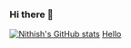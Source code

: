 ### Hi there 👋

[![Nithish's GitHub stats](https://github-readme-stats.vercel.app/api?username=sudo-NithishKarthik)](https://github.com/sudo-NithishKarthik/github-readme-stats)
[Hello](https://raw.githubusercontent.com/thompsonemerson/thompsonemerson/master/cover-thompson.png)
